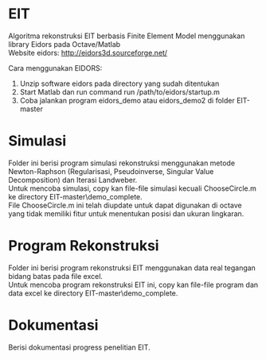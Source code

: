 # EIT
Algoritma rekonstruksi EIT berbasis Finite Element Model menggunakan library Eidors pada Octave/Matlab  
Website eidors: http://eidors3d.sourceforge.net/

Cara menggunakan EIDORS:
1. Unzip software eidors pada directory yang sudah ditentukan
2. Start Matlab dan run command run /path/to/eidors/startup.m
3. Coba jalankan program eidors_demo atau eidors_demo2 di folder EIT-master

# Simulasi
Folder ini berisi program simulasi rekonstruksi menggunakan metode Newton-Raphson (Regularisasi, Pseudoinverse, Singular Value Decomposition) dan Iterasi Landweber.  
Untuk mencoba simulasi, copy kan file-file simulasi kecuali ChooseCircle.m ke directory EIT-master\demo_complete.  
File ChooseCircle.m ini telah diupdate untuk dapat digunakan di octave yang tidak memiliki fitur untuk menentukan posisi dan ukuran lingkaran.  

# Program Rekonstruksi
Folder ini berisi program rekonstruksi EIT menggunakan data real tegangan bidang batas pada file excel.  
Untuk mencoba program rekonstruksi EIT ini, copy kan file-file program dan data excel ke directory EIT-master\demo_complete.  

# Dokumentasi
Berisi dokumentasi progress penelitian EIT.  
